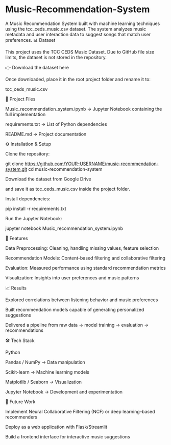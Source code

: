 # Music-Recommendation-System
A Music Recommendation System built with machine learning techniques using the tcc_ceds_music.csv dataset. The system analyzes music metadata and user interaction data to suggest songs that match user preferences.
📊 Dataset

This project uses the TCC CEDS Music Dataset. Due to GitHub file size limits, the dataset is not stored in the repository.

👉 Download the dataset here

Once downloaded, place it in the root project folder and rename it to:

tcc_ceds_music.csv

📂 Project Files

Music_recommendation_system.ipynb → Jupyter Notebook containing the full implementation

requirements.txt → List of Python dependencies

README.md → Project documentation

⚙️ Installation & Setup

Clone the repository:

git clone https://github.com/YOUR-USERNAME/music-recommendation-system.git
cd music-recommendation-system


Download the dataset from Google Drive

and save it as tcc_ceds_music.csv inside the project folder.

Install dependencies:

pip install -r requirements.txt


Run the Jupyter Notebook:

jupyter notebook Music_recommendation_system.ipynb

🚀 Features

Data Preprocessing: Cleaning, handling missing values, feature selection

Recommendation Models: Content-based filtering and collaborative filtering

Evaluation: Measured performance using standard recommendation metrics

Visualization: Insights into user preferences and music patterns

📈 Results

Explored correlations between listening behavior and music preferences

Built recommendation models capable of generating personalized suggestions

Delivered a pipeline from raw data → model training → evaluation → recommendations

🛠️ Tech Stack

Python

Pandas / NumPy → Data manipulation

Scikit-learn → Machine learning models

Matplotlib / Seaborn → Visualization

Jupyter Notebook → Development and experimentation

📌 Future Work

Implement Neural Collaborative Filtering (NCF) or deep learning–based recommenders

Deploy as a web application with Flask/Streamlit

Build a frontend interface for interactive music suggestions
